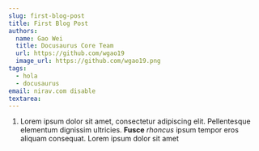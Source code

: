 ```yaml
---
slug: first-blog-post
title: First Blog Post
authors:
  name: Gao Wei
  title: Docusaurus Core Team
  url: https://github.com/wgao19
  image_url: https://github.com/wgao19.png
tags:
  - hola
  - docusaurus
email: nirav.com disable
textarea:
---
```

1. Lorem ipsum dolor sit amet, consectetur adipiscing elit. Pellentesque elementum dignissim ultricies. **Fusce** *rhoncus* ipsum tempor eros aliquam consequat. Lorem ipsum dolor sit amet